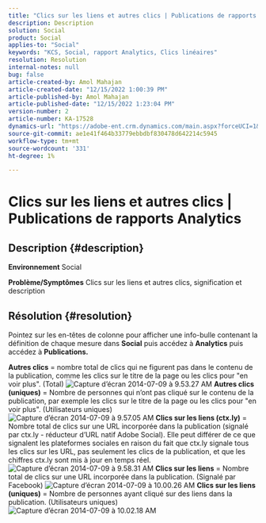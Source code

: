 ```yaml
---
title: "Clics sur les liens et autres clics | Publications de rapports Analytics"
description: Description
solution: Social
product: Social
applies-to: "Social"
keywords: "KCS, Social, rapport Analytics, Clics linéaires"
resolution: Resolution
internal-notes: null
bug: false
article-created-by: Amol Mahajan
article-created-date: "12/15/2022 1:00:39 PM"
article-published-by: Amol Mahajan
article-published-date: "12/15/2022 1:23:04 PM"
version-number: 2
article-number: KA-17528
dynamics-url: "https://adobe-ent.crm.dynamics.com/main.aspx?forceUCI=1&pagetype=entityrecord&etn=knowledgearticle&id=c7533577-787c-ed11-81ac-6045bd006b4b"
source-git-commit: ae1e41f464b33779ebbdbf830478d642214c5945
workflow-type: tm+mt
source-wordcount: '331'
ht-degree: 1%

---
```


# Clics sur les liens et autres clics | Publications de rapports Analytics

## Description {#description}

<b>Environnement</b>
Social


<b>Problème/Symptômes</b>
Clics sur les liens et autres clics, signification et description


## Résolution {#resolution}


Pointez sur les en-têtes de colonne pour afficher une info-bulle contenant la définition de chaque mesure dans <b>Social</b> puis accédez à <b>Analytics</b> puis accédez à <b>Publications.</b>

<b>Autres clics</b> = nombre total de clics qui ne figurent pas dans le contenu de la publication, comme les clics sur le titre de la page ou les clics pour &quot;en voir plus&quot;. (Total)
![Capture d’écran 2014-07-09 à 9.53.27 AM](https://helpx.adobe.com/content/dam/help/en/social/kb/link-clicks-click-definitions/jcr%3acontent/main-pars/image/Screen%20Shot%202014-07-09%20at%209.53.27%20AM.png "Capture d’écran 2014-07-09 à 9.53.27 AM")
<b>Autres clics (uniques)</b> = Nombre de personnes qui n’ont pas cliqué sur le contenu de la publication, par exemple les clics sur le titre de la page ou les clics pour &quot;en voir plus&quot;. (Utilisateurs uniques)
![Capture d’écran 2014-07-09 à 9.57.05 AM](https://helpx.adobe.com/content/dam/help/en/social/kb/link-clicks-click-definitions/jcr%3acontent/main-pars/image_0/Screen%20Shot%202014-07-09%20at%209.57.05%20AM.png "Capture d’écran 2014-07-09 à 9.57.05 AM")
<b>Clics sur les liens (ctx.ly)</b> = Nombre total de clics sur une URL incorporée dans la publication (signalé par ctx.ly - réducteur d’URL natif Adobe Social). Elle peut différer de ce que signalent les plateformes sociales en raison du fait que ctx.ly signale tous les clics sur les URL, pas seulement les clics de la publication, et que les chiffres ctx.ly sont mis à jour en temps réel.
![Capture d’écran 2014-07-09 à 9.58.31 AM](https://helpx.adobe.com/content/dam/help/en/social/kb/link-clicks-click-definitions/jcr%3acontent/main-pars/image_1/Screen%20Shot%202014-07-09%20at%209.58.31%20AM.png "Capture d’écran 2014-07-09 à 9.58.31 AM")
<b>Clics sur les liens</b> = Nombre total de clics sur une URL incorporée dans la publication. (Signalé par Facebook)
![Capture d’écran 2014-07-09 à 10.00.26 AM](https://helpx.adobe.com/content/dam/help/en/social/kb/link-clicks-click-definitions/jcr%3acontent/main-pars/image_2/Screen%20Shot%202014-07-09%20at%2010.00.26%20AM.png "Capture d’écran 2014-07-09 à 10.00.26 AM")
<b>Clics sur les liens (uniques)</b> = Nombre de personnes ayant cliqué sur des liens dans la publication. (Utilisateurs uniques)
![Capture d’écran 2014-07-09 à 10.02.18 AM](https://helpx.adobe.com/content/dam/help/en/social/kb/link-clicks-click-definitions/jcr%3acontent/main-pars/image_3/Screen%20Shot%202014-07-09%20at%2010.02.18%20AM.png "Capture d’écran 2014-07-09 à 10.02.18 AM")